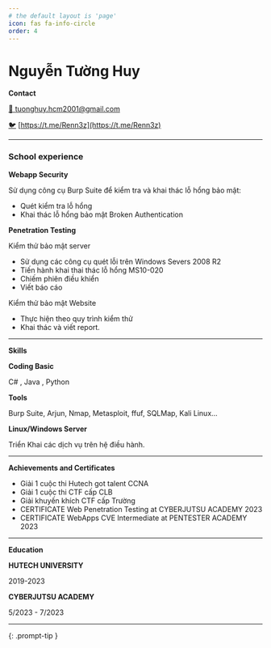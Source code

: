 ```yaml
---
# the default layout is 'page'
icon: fas fa-info-circle
order: 4
---
```


# Nguyễn Tường Huy

**Contact**

[📧 tuonghuy.hcm2001@gmail.com](mailto:adalovelace@mail.com)

[🐦](https://t.me/) [https://t.me/Renn3z](https://t.me/Renn3z)

---

### **School experience**

**Webapp Security** 

Sử dụng công cụ Burp Suite để kiểm tra và khai thác lỗ hổng bảo mật:

- Quét kiểm tra lỗ hổng
- Khai thác lỗ hổng bảo mật Broken Authentication

**Penetration Testing**

Kiểm thử bảo mật server

- Sử dụng các công cụ quét lỗi trên Windows Severs 2008 R2
- Tiến hành khai thai thác lỗ hổng MS10-020
- Chiếm phiên điều khiển
- Viết báo cáo

Kiểm thử bảo mật Website

- Thực hiện theo quy trình kiểm thử
- Khai thác và viết report.

---

**Skills**

**Coding Basic** 

C# , Java , Python

**Tools**

Burp Suite, Arjun, Nmap, Metasploit, ffuf, SQLMap, Kali Linux…

**Linux/Windows Server**

Triển Khai các dịch vụ trên hệ điều hành.

---

**Achievements and Certificates**

- Giải 1 cuộc thi Hutech got talent CCNA
- Giải 1 cuộc thi CTF cấp CLB
- Giải khuyến khích CTF cấp Trường
- CERTIFICATE Web Penetration Testing at CYBERJUTSU ACADEMY 2023
- CERTIFICATE WebApps CVE Intermediate at PENTESTER ACADEMY 2023

---

**Education**

**HUTECH UNIVERSITY**

2019-2023

**CYBERJUTSU ACADEMY**

5/2023 - 7/2023

---

{: .prompt-tip }
